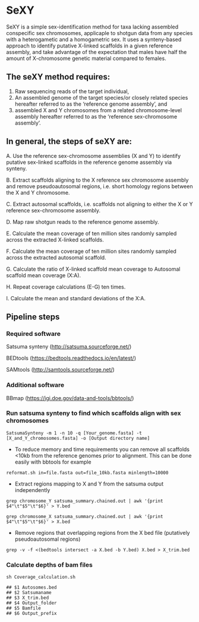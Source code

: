 # SeXY

SeXY is a simple sex-identification method for taxa lacking assembled conspecific sex chromosomes, applicaple to shotgun data from any species with a heterogametic and a homogametric sex. 
It uses a synteny-based approach to identify putative X-linked scaffolds in a given reference assembly, and take advantage of the expectation that males have half the amount of X-chromosome genetic material compared to females.

## The seXY method requires: 
1. Raw sequencing reads of the target individual, 
2. An assembled genome of the target species/or closely related species hereafter referred to as the ‘reference genome assembly’, and 
3. assembled X and Y chromosomes from a related chromosome-level assembly hereafter referred to as the ‘reference sex-chromosome assembly’.


## In general, the steps of seXY are:

A. Use the reference sex-chromosome assemblies (X and Y) to identify putative sex-linked scaffolds in the reference genome assembly via synteny.

B. Extract scaffolds aligning to the X reference sex chromosome assembly and remove pseudoautosomal regions, i.e. short homology regions between the X and Y chromosome. 

C. Extract autosomal scaffolds, i.e. scaffolds not aligning to either the X or Y reference sex-chromosome assembly. 

D. Map raw shotgun reads to the reference genome assembly.

E. Calculate the mean coverage of ten million sites randomly sampled across the extracted X-linked scaffolds. 

F. Calculate the mean coverage of ten million sites randomly sampled across the extracted autosomal scaffold.

G. Calculate the ratio of X-linked scaffold mean coverage to Autosomal scaffold mean coverage (X:A).

H. Repeat coverage calculations (E-G) ten times. 

I. Calculate the mean and standard deviations of the X:A.


## Pipeline steps

### Required software
Satsuma synteny (http://satsuma.sourceforge.net/)

BEDtools (https://bedtools.readthedocs.io/en/latest/)

SAMtools (http://samtools.sourceforge.net/)


### Additional software
BBmap (https://jgi.doe.gov/data-and-tools/bbtools/)

### Run satsuma synteny to find which scaffolds align with sex chromosomes 
`SatsumaSynteny -m 1 -n 10 -q [Your_genome.fasta] -t [X_and_Y_chromosomes.fasta] -o [Output directory name]`

 - To reduce memory and time requirements you can remove all scaffolds <10kb from the reference genomes prior to alignment. This can be done easily with bbtools for example

`reformat.sh in=file.fasta out=file_10kb.fasta minlength=10000`

- Extract regions mapping to X and Y from the satsuma output independently

`grep chromosome_Y satsuma_summary.chained.out | awk '{print $4"\t"$5"\t"$6}' > Y.bed`

`grep chromosome_X satsuma_summary.chained.out | awk '{print $4"\t"$5"\t"$6}' > X.bed`

- Remove regions that overlapping regions from the X bed file (putatively pseudoautosomal regions)

`grep -v -f <(bedtools intersect -a X.bed -b Y.bed) X.bed > X_trim.bed`

### Calculate depths of bam files

`sh Coverage_calculation.sh`
```
## $1 Autosomes.bed
## $2 Satsumaname
## $3 X_trim.bed
## $4 Output_folder
## $5 Bamfile
## $6 Output_prefix
```



